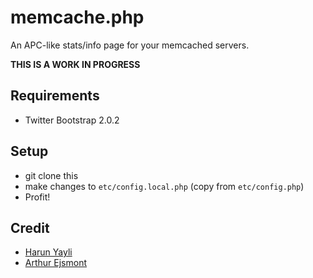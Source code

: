 # memcache.php

An APC-like stats/info page for your memcached servers.

**THIS IS A WORK IN PROGRESS**

## Requirements

 * Twitter Bootstrap 2.0.2

## Setup

 * git clone this
 * make changes to `etc/config.local.php` (copy from `etc/config.php`)
 * Profit!

## Credit

 * [Harun Yayli](http://livebookmark.net/journal/2008/05/21/memcachephp-stats-like-apcphp/)
 * [Arthur Ejsmont](http://artur.ejsmont.org/blog/content/first-version-of-memcache-stats-script-based-on-memcachephp)
